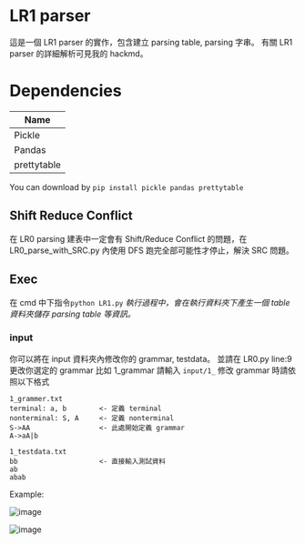 # LR1 parser
這是一個 LR1 parser 的實作，包含建立 parsing table, parsing 字串。
有關 LR1 parser 的詳細解析可見我的 hackmd。

# Dependencies
|Name|
|----|
|Pickle|
|Pandas|
|prettytable|

You can download by ```pip install pickle pandas prettytable```

## Shift Reduce Conflict
在 LR0 parsing 建表中一定會有 Shift/Reduce Conflict 的問題，在 LR0_parse_with_SRC.py 內使用 DFS 跑完全部可能性才停止，解決 SRC 問題。

## Exec
在 cmd 中下指令```python LR1.py```
*執行過程中，會在執行資料夾下產生一個 table 資料夾儲存 parsing table 等資訊。*

### input
你可以將在 input 資料夾內修改你的 grammar, testdata。
並請在 LR0.py line:9 更改你選定的 grammar 比如 1_grammar 請輸入 ```input/1_```
修改 grammar 時請依照以下格式
```
1_grammer.txt
terminal: a, b        <- 定義 terminal
nonterminal: S, A     <- 定義 nonterminal
S->AA                 <- 此處開始定義 grammar
A->aA|b

1_testdata.txt
bb                    <- 直接輸入測試資料
ab
abab
```

Example:

![image](https://github.com/fan0723/Compiler-LR1-parser/assets/75062267/bc59f697-b698-4739-a7ae-fd10fc7c0f01)

![image](https://github.com/fan0723/Compiler-LR1-parser/assets/75062267/c16bdb8e-276b-48ea-bd7d-261779423d69)
